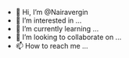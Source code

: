 - 👋 Hi, I’m @Nairavergin
- 👀 I’m interested in ...
- 🌱 I’m currently learning ...
- 💞️ I’m looking to collaborate on ...
- 📫 How to reach me ...

<!---
Nairavergin/Nairavergin is a ✨ special ✨ repository because its `README.md` (this file) appears on your GitHub profile.
You can click the Preview link to take a look at your changes.
--->
